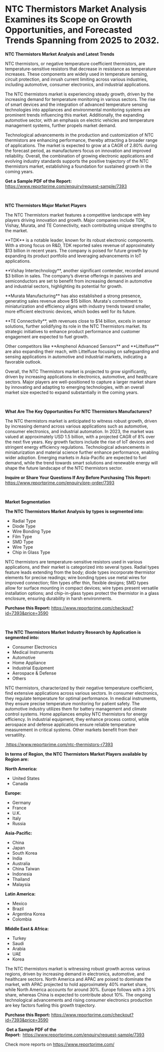 <p><h1>NTC Thermistors Market Analysis Examines its Scope on Growth Opportunities, and Forecasted Trends Spanning from 2025 to 2032.</h1></p><p><strong>NTC Thermistors Market Analysis and Latest Trends</strong></p>
<p><p>NTC thermistors, or negative temperature coefficient thermistors, are temperature-sensitive resistors that decrease in resistance as temperature increases. These components are widely used in temperature sensing, circuit protection, and inrush current limiting across various industries, including automotive, consumer electronics, and industrial applications. </p><p>The NTC thermistors market is experiencing steady growth, driven by the increasing demand for temperature monitoring in various sectors. The rise of smart devices and the integration of advanced temperature sensing technologies into appliances and environmental monitoring systems are prominent trends influencing this market. Additionally, the expanding automotive sector, with an emphasis on electric vehicles and temperature management systems, further propels market demand. </p><p>Technological advancements in the production and customization of NTC thermistors are enhancing performance, thereby attracting a broader range of applications. The market is expected to grow at a CAGR of 2.80% during the forecast period, as manufacturers focus on innovation and improved reliability. Overall, the combination of growing electronic applications and evolving industry standards supports the positive trajectory of the NTC thermistors market, establishing a foundation for sustained growth in the coming years.</p></p>
<p><strong>Get a Sample PDF of the Report:&nbsp;</strong> <a href="https://www.reportprime.com/enquiry/request-sample/7393?utm_campaign=2293&utm_medium=2&utm_source=Github&utm_content=ia&utm_term=19032025&utm_id=ntc-thermistors">https://www.reportprime.com/enquiry/request-sample/7393</a></p>
<p>&nbsp;</p>
<p><strong>NTC Thermistors Major Market Players</strong></p>
<p><p>The NTC Thermistors market features a competitive landscape with key players driving innovation and growth. Major companies include TDK, Vishay, Murata, and TE Connectivity, each contributing unique strengths to the market.</p><p>**TDK** is a notable leader, known for its robust electronic components. With a strong focus on R&D, TDK reported sales revenue of approximately $13 billion in recent years. The company is poised for future growth by expanding its product portfolio and leveraging advancements in IoT applications.</p><p>**Vishay Intertechnology**, another significant contender, recorded around $3 billion in sales. The company’s diverse offerings in passives and semiconductors are set to benefit from increasing demand in automotive and industrial sectors, highlighting its potential for growth.</p><p>**Murata Manufacturing** has also established a strong presence, generating sales revenue above $15 billion. Murata's commitment to miniaturization and efficiency aligns with industry trends toward smaller, more efficient electronic devices, which bodes well for its future.</p><p>**TE Connectivity**, with revenues close to $14 billion, excels in sensor solutions, further solidifying its role in the NTC Thermistors market. Its strategic initiatives to enhance product performance and customer engagement are expected to fuel growth.</p><p>Other competitors like **Amphenol Advanced Sensors** and **Littelfuse** are also expanding their reach, with Littelfuse focusing on safeguarding and sensing applications in automotive and industrial markets, indicating a favorable outlook.</p><p>Overall, the NTC Thermistors market is projected to grow significantly, driven by increasing applications in electronics, automotive, and healthcare sectors. Major players are well-positioned to capture a larger market share by innovating and adapting to emerging technologies, with an overall market size expected to expand substantially in the coming years.</p></p>
<p>&nbsp;</p>
<p><strong>What Are The Key Opportunities For NTC Thermistors Manufacturers?</strong></p>
<p><p>The NTC thermistors market is anticipated to witness robust growth, driven by increasing demand across various applications such as automotive, consumer electronics, and industrial automation. In 2023, the market was valued at approximately USD 1.5 billion, with a projected CAGR of 8% over the next five years. Key growth factors include the rise of IoT devices and stringent energy efficiency regulations. Technological advancements in miniaturization and material science further enhance performance, enabling wider adoption. Emerging markets in Asia-Pacific are expected to fuel demand, while the trend towards smart solutions and renewable energy will shape the future landscape of the NTC thermistors sector.</p></p>
<p><strong>Inquire or Share Your Questions If Any Before Purchasing This Report:</strong> <a href="https://www.reportprime.com/enquiry/pre-order/7393?utm_campaign=2293&utm_medium=2&utm_source=Github&utm_content=ia&utm_term=19032025&utm_id=ntc-thermistors">https://www.reportprime.com/enquiry/pre-order/7393</a></p>
<p>&nbsp;</p>
<p><strong>Market Segmentation</strong></p>
<p><strong>The NTC Thermistors Market Analysis by types is segmented into:</strong></p>
<p><ul><li>Radial Type</li><li>Diode Type</li><li>Wire Bonding Type</li><li>Film Type</li><li>SMD Type</li><li>Wire Type</li><li>Chip in Glass Type</li></ul></p>
<p><p>NTC thermistors are temperature-sensitive resistors used in various applications, and their market is categorized into several types. Radial types feature leads extending from the body; diode types incorporate thermistor elements for precise readings; wire bonding types use metal wires for improved connection; film types offer thin, flexible designs; SMD types allow for surface mounting in compact devices; wire types present versatile installation options; and chip-in-glass types protect the thermistor in a glass enclosure, ensuring durability in harsh environments.</p></p>
<p><strong>Purchase this Report:&nbsp;</strong><a href="https://www.reportprime.com/checkout?id=7393&price=3590&utm_campaign=2293&utm_medium=2&utm_source=Github&utm_content=ia&utm_term=19032025&utm_id=ntc-thermistors">https://www.reportprime.com/checkout?id=7393&price=3590</a></p>
<p>&nbsp;</p>
<p><strong>The NTC Thermistors Market Industry Research by Application is segmented into:</strong></p>
<p><ul><li>Consumer Electronics</li><li>Medical Instruments</li><li>Automotive</li><li>Home Appliance</li><li>Industrial Equipment</li><li>Aerospace & Defense</li><li>Others</li></ul></p>
<p><p>NTC thermistors, characterized by their negative temperature coefficient, find extensive applications across various sectors. In consumer electronics, they regulate temperature for optimal performance. In medical instruments, they ensure precise temperature monitoring for patient safety. The automotive industry utilizes them for battery management and climate control systems. Home appliances employ NTC thermistors for energy efficiency. In industrial equipment, they enhance process control, while aerospace and defense applications ensure reliable temperature measurement in critical systems. Other markets benefit from their versatility.</p></p>
<p><a href="https://www.reportprime.com/ntc-thermistors-r7393?utm_campaign=2293&utm_medium=2&utm_source=Github&utm_content=ia&utm_term=19032025&utm_id=ntc-thermistors">&nbsp;https://www.reportprime.com/ntc-thermistors-r7393</a></p>
<p><strong>In terms of Region, the NTC Thermistors Market Players available by Region are:</strong></p>
<p>
    <p> <strong> North America: </strong>
        <ul>
            <li>United States</li>
            <li>Canada</li>
        </ul>
        </p> 
    <p> <strong> Europe: </strong>
        <ul>
            <li>Germany</li>
            <li>France</li>
            <li>U.K.</li>
            <li>Italy</li>
            <li>Russia</li>
        </ul>
        </p> 
    <p> <strong> Asia-Pacific: </strong>
        <ul>
            <li>China</li>
            <li>Japan</li>
            <li>South Korea</li>
            <li>India</li>
            <li>Australia</li>
            <li>China Taiwan</li>
            <li>Indonesia</li>
            <li>Thailand</li>
            <li>Malaysia</li>
        </ul>
        </p> 
    <p> <strong> Latin America: </strong>
        <ul>
            <li>Mexico</li>
            <li>Brazil</li>
            <li>Argentina Korea</li>
            <li>Colombia</li>
        </ul>
        </p> 
    <p> <strong> Middle East & Africa: </strong>
        <ul>
            <li>Turkey</li>
            <li>Saudi</li>
            <li>Arabia</li>
            <li>UAE</li>
            <li>Korea</li>
        </ul>
    </p>
    </p>
<p><p>The NTC thermistors market is witnessing robust growth across various regions, driven by increasing demand in electronics, automotive, and healthcare sectors. North America and APAC are poised to dominate the market, with APAC projected to hold approximately 40% market share, while North America accounts for around 30%. Europe follows with a 20% share, whereas China is expected to contribute about 10%. The ongoing technological advancements and rising consumer electronics production are key factors fueling this growth trajectory.</p></p>
<p><strong>Purchase this Report: </strong><a href="https://www.reportprime.com/checkout?id=7393&price=3590&utm_campaign=2293&utm_medium=2&utm_source=Github&utm_content=ia&utm_term=19032025&utm_id=ntc-thermistors">https://www.reportprime.com/checkout?id=7393&price=3590</a></p>
<p>&nbsp;<strong>Get a Sample PDF of the Report:&nbsp;&nbsp;</strong><a href="https://www.reportprime.com/enquiry/request-sample/7393?utm_campaign=2293&utm_medium=2&utm_source=Github&utm_content=ia&utm_term=19032025&utm_id=ntc-thermistors">https://www.reportprime.com/enquiry/request-sample/7393</a></p>
<p><strong></strong></p>
<p>Check more reports on <a href="https://www.reportprime.com/?utm_campaign=2293&utm_medium=2&utm_source=Github&utm_content=ia&utm_term=19032025&utm_id=ntc-thermistors">https://www.reportprime.com/</a></p>